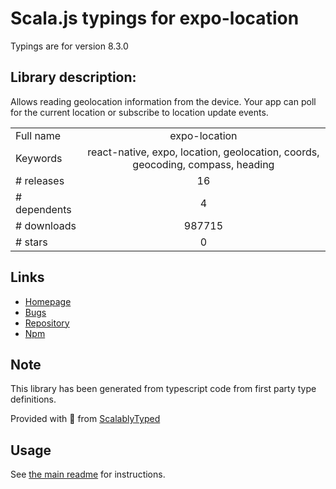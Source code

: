 
# Scala.js typings for expo-location

Typings are for version 8.3.0

## Library description:
Allows reading geolocation information from the device. Your app can poll for the current location or subscribe to location update events.

|                    |                 |
| ------------------ | :-------------: |
| Full name          | expo-location |
| Keywords           | react-native, expo, location, geolocation, coords, geocoding, compass, heading |
| # releases         | 16 |
| # dependents       | 4 |
| # downloads        | 987715 |
| # stars            | 0 |

## Links
- [Homepage](https://docs.expo.io/versions/latest/sdk/location/)
- [Bugs](https://github.com/expo/expo/issues)
- [Repository](https://github.com/expo/expo)
- [Npm](https://www.npmjs.com/package/expo-location)
    


## Note
This library has been generated from typescript code from first party type definitions.

Provided with :purple_heart: from [ScalablyTyped](https://github.com/oyvindberg/ScalablyTyped)

## Usage
See [the main readme](../../readme.md) for instructions.


